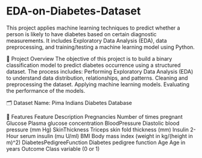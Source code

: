 # EDA-on-Diabetes-Dataset
This project applies machine learning techniques to predict whether a person is likely to have diabetes based on certain diagnostic measurements. It includes Exploratory Data Analysis (EDA), data preprocessing, and training/testing a machine learning model using Python.

📌 Project Overview
The objective of this project is to build a binary classification model to predict diabetes occurrence using a structured dataset. The process includes:
Performing Exploratory Data Analysis (EDA) to understand data distribution, relationships, and patterns.
Cleaning and preprocessing the dataset.
Applying machine learning models.
Evaluating the performance of the models.

🗂️ Dataset
Name: Pima Indians Diabetes Database

🧪 Features
Feature	Description
Pregnancies	Number of times pregnant
Glucose	Plasma glucose concentration
BloodPressure	Diastolic blood pressure (mm Hg)
SkinThickness	Triceps skin fold thickness (mm)
Insulin	2-Hour serum insulin (mu U/ml)
BMI	Body mass index (weight in kg/(height in m)^2)
DiabetesPedigreeFunction	Diabetes pedigree function
Age	Age in years
Outcome	Class variable (0 or 1)
